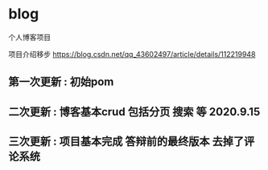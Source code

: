# blog
个人博客项目


项目介绍移步   https://blog.csdn.net/qq_43602497/article/details/112219948








## 第一次更新 : 初始pom

## 二次更新 : 博客基本crud 包括分页 搜索 等 2020.9.15


## 三次更新 : 项目基本完成 答辩前的最终版本 去掉了评论系统
